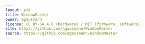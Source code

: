 ```yaml
---
layout: pid
title: WindowMaster
owner: agausmann
license: CC BY-SA 4.0 (hardware) / MIT (firmware, software)
site: https://github.com/agausmann/WindowMaster
source: https://github.com/agausmann/WindowMaster
---
```

